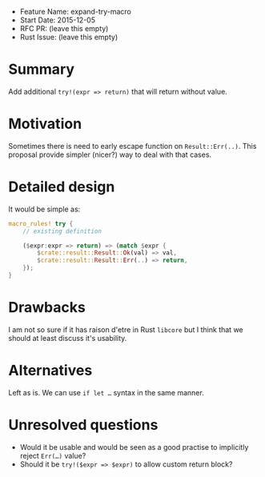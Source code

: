 - Feature Name: expand-try-macro
- Start Date: 2015-12-05
- RFC PR: (leave this empty)
- Rust Issue: (leave this empty)

# Summary
[summary]: #summary

Add additional `try!(expr => return)` that will return without value.

# Motivation
[motivation]: #motivation

Sometimes there is need to early escape function on `Result::Err(..)`. This
proposal provide simpler (nicer?) way to deal with that cases.

[reddit]: https://www.reddit.com/r/rust/comments/3vblc5/soma_simple_solution_to_rfc_1303/cxnhbfs

# Detailed design
[design]: #detailed-design

It would be simple as:

```rust
macro_rules! try {
    // existing definition

    ($expr:expr => return) => (match $expr {
        $crate::result::Result::Ok(val) => val,
        $crate::result::Result::Err(..) => return,
    });
}
```

# Drawbacks
[drawbacks]: #drawbacks

I am not so sure if it has raison d'etre in Rust `libcore` but I think that we
should at least discuss it's usability.

# Alternatives
[alternatives]: #alternatives

Left as is. We can use `if let …` syntax in the same manner.

# Unresolved questions
[unresolved]: #unresolved-questions

- Would it be usable and would be seen as a good practise to implicitly reject
  `Err(…)` value?
- Should it be `try!($expr => $expr)` to allow custom return block?
